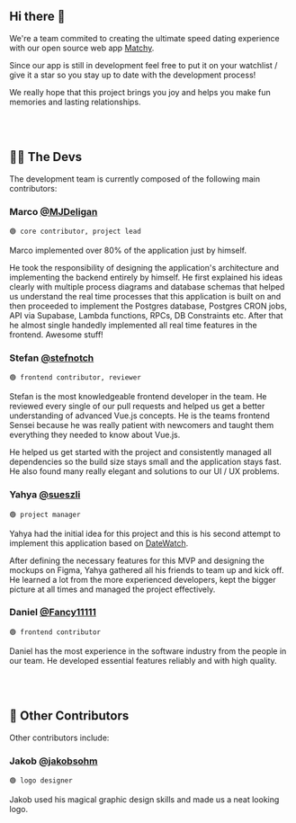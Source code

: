 ## Hi there 👋
We're a team commited to creating the ultimate speed dating experience with our open source web app [Matchy](https://github.com/matchyOrg/matchy).

Since our app is still in development feel free to put it on your watchlist / give it a star so you stay up to date with the development process!

We really hope that this project brings you joy and helps you make fun memories and lasting relationships.

<br><br>


## 👨‍💻 The Devs
The development team is currently composed of the following main contributors:

### Marco [@MJDeligan](https://github.com/MJDeligan)
`🟢 core contributor, project lead`

Marco implemented over 80% of the application just by himself.

He took the responsibility of designing the application's architecture and implementing the backend entirely by himself. He first explained his ideas clearly with multiple process diagrams and database schemas that helped us understand the real time processes that this application is built on and then proceeded to implement the Postgres database, Postgres CRON jobs, API via Supabase, Lambda functions, RPCs, DB Constraints etc. After that he almost single handedly implemented all real time features in the frontend. Awesome stuff!

### Stefan [@stefnotch](https://github.com/stefnotch)
`🟢 frontend contributor, reviewer`

Stefan is the most knowledgeable frontend developer in the team. He reviewed every single of our pull requests and helped us get a better understanding of advanced Vue.js concepts.
He is the teams frontend Sensei because he was really patient with newcomers and taught them everything they needed to know about Vue.js.

He helped us get started with the project and consistently managed all dependencies so the build size stays small and the application stays fast. He also found many really elegant and solutions to our UI / UX problems.

### Yahya [@sueszli](https://github.com/sueszli)
`🟢 project manager`

Yahya had the initial idea for this project and this is his second attempt to implement this application based on [DateWatch](https://github.com/sueszli/datewatch).

After defining the necessary features for this MVP and designing the mockups on Figma, Yahya gathered all his friends to team up and kick off.
He learned a lot from the more experienced developers, kept the bigger picture at all times and managed the project effectively.

### Daniel [@Fancy11111](https://github.com/Fancy11111)
`🟢 frontend contributor`

Daniel has the most experience in the software industry from the people in our team. He developed essential features reliably and with high quality.

<br><br>


## 💪 Other Contributors
Other contributors include:

### Jakob [@jakobsohm](https://jakobsohm.at/)
`🟢 logo designer`

Jakob used his magical graphic design skills and made us a neat looking logo.
